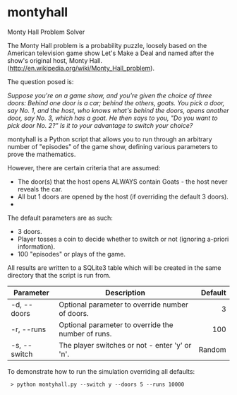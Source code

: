montyhall
=========

Monty Hall Problem Solver

The Monty Hall problem is a probability puzzle, loosely based on the American television game show Let's Make a Deal and named after the show's original host, Monty Hall. (http://en.wikipedia.org/wiki/Monty_Hall_problem).

The question posed is:

_Suppose you're on a game show, and you're given the choice of three doors: Behind one door is a car; behind the others, goats. You pick a door, say No. 1, and the host, who knows what's behind the doors, opens another door, say No. 3, which has a goat. He then says to you, "Do you want to pick door No. 2?" Is it to your advantage to switch your choice?_

montyhall is a Python script that allows you to run through an arbitrary number of "episodes" of the game show, defining various parameters to prove the mathematics.

However, there are certain criteria that are assumed:

* The door(s) that the host opens ALWAYS contain Goats - the host never reveals the car.
* All but 1 doors are opened by the host (if overriding the default 3 doors).
* 

The default parameters are as such:

* 3 doors.
* Player tosses a coin to decide whether to switch or not (ignoring a-priori information).
* 100 "episodes" or plays of the game.

All results are written to a SQLite3 table which will be created in the same directory that the script is run from.


| Parameter     | Description   | Default  |
| ------------- |---------------| -----:|
| -d, --doors | Optional parameter to override number of doors. | 3 |
| -r, --runs | Optional parameter to override the number of runs. | 100 |
| -s, --switch | The player switches or not - enter 'y' or 'n'. | Random |

To demonstrate how to run the simulation overriding all defaults:


```
 > python montyhall.py --switch y --doors 5 --runs 10000 
 ```
